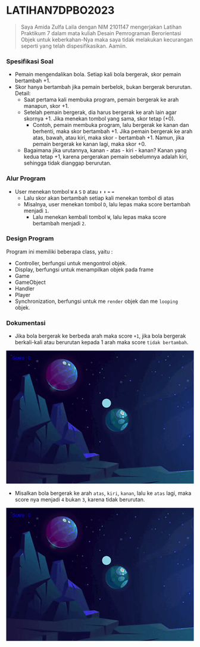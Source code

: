 # LATIHAN7DPBO2023

> Saya Amida Zulfa Laila dengan NIM 2101147 mengerjakan Latihan Praktikum 7 dalam mata kuliah Desain Pemrograman Berorientasi Objek untuk keberkahan-Nya maka saya tidak melakukan kecurangan seperti yang telah dispesifikasikan. Aamiin.

### Spesifikasi Soal
- Pemain mengendalikan bola. Setiap kali bola bergerak, skor pemain bertambah +1.
- Skor hanya bertambah jika pemain berbelok, bukan bergerak berurutan. Detail:
    - Saat pertama kali membuka program, pemain bergerak ke arah manapun, skor +1.
    - Setelah pemain bergerak, dia harus bergerak ke arah lain agar skornya +1. Jika menekan tombol yang sama, skor tetap (+0).
        - Contoh, pemain membuka program, lalu bergerak ke kanan dan berhenti, maka skor bertambah +1. Jika pemain bergerak ke arah atas, bawah, atau kiri, maka skor         - bertambah +1. Namun, jika pemain bergerak ke kanan lagi, maka skor +0.
    - Bagaimana jika urutannya, kanan - atas - kiri - kanan? Kanan yang kedua tetap +1, karena pergerakan pemain sebelumnya adalah kiri, sehingga tidak dianggap berurutan.


### Alur Program 
- User menekan tombol `W` `A` `S` `D` atau `⬆` `⬇` `⬅` `➡`
  - Lalu skor akan bertambah setiap kali menekan tombol di atas
  - Misalnya, user menekan tombol `D`, lalu lepas maka score bertambah menjadi `1`.
    - Lalu menekan kembali tombol `W`, lalu lepas maka score bertambah menjadi `2`.
    
### Design Program 
Program ini memiliki beberapa class, yaitu :
- Controller, berfungsi untuk mengontrol objek.
- Display, berfungsi untuk menampilkan objek pada frame
- Game
- GameObject
- Handler
- Player
- Synchronization, berfungsi untuk me `render` objek dan me `looping` objek.

### Dokumentasi 
- Jika bola bergerak ke berbeda arah maka score `+1`, jika bola bergerak berkali-kali atau berurutan kepada 1 arah maka score `tidak bertambah`.
<p align="center">
  <img src="https://github.com/amizulfa/LATIHAN7DPBO2023/blob/main/screenshoot/lp7.gif" alt="gif format testing"/>
</p>

- Misalkan bola bergerak ke arah `atas`, `kiri`, `kanan`, lalu ke `atas` lagi, maka score nya menjadi `4` bukan `3`, karena tidak berurutan.
<p align="center">
  <img src="https://github.com/amizulfa/LATIHAN7DPBO2023/blob/main/screenshoot/contoh.gif" alt="gif format testing"/>
</p>
